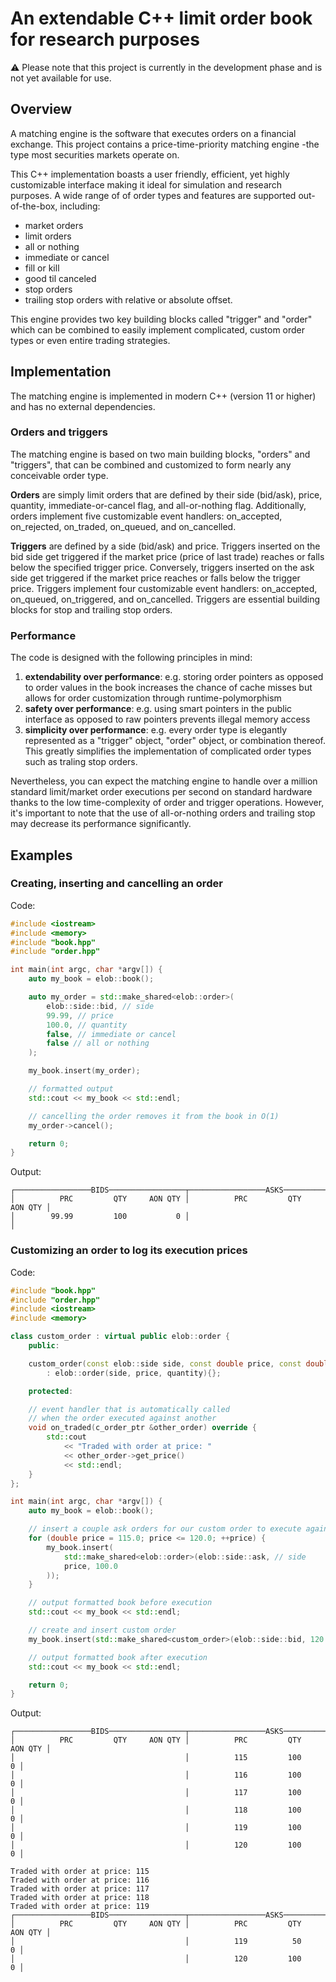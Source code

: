 # An extendable C++ limit order book for research purposes

⚠️ Please note that this project is currently in the development phase and is not yet available for use.

## Overview
A matching engine is the software that executes orders on a financial exchange. This project contains a price-time-priority matching engine -the type most securities markets operate on. 

This C++ implementation boasts a user friendly, efficient, yet highly customizable interface making it ideal for simulation and research purposes. A wide range of of order types and features are supported out-of-the-box, including:

- market orders
- limit orders
- all or nothing
- immediate or cancel
- fill or kill
- good til canceled
- stop orders
- trailing stop orders with relative or absolute offset.

This engine provides two key building blocks called "trigger" and "order" which can be combined to easily implement complicated, custom order types or even entire trading strategies.


## Implementation

The matching engine is implemented in modern C++ (version 11 or higher) and has no external dependencies. 

### Orders and triggers
The matching engine is based on two main building blocks, "orders" and "triggers", that can be combined and customized to form nearly any conceivable order type.

**Orders** are simply limit orders that are defined by their side (bid/ask), price, quantity, immediate-or-cancel flag, and all-or-nothing flag. Additionally, orders implement five customizable event handlers: on_accepted, on_rejected, on_traded, on_queued, and on_cancelled. 

**Triggers** are defined by a side (bid/ask) and price. Triggers inserted on the bid side get triggered if the market price (price of last trade) reaches or falls below the specified trigger price. Conversely, triggers inserted on the ask side get triggered if the market price reaches or falls below the trigger price. Triggers implement four customizable event handlers: on_accepted, on_queued, on_triggered, and on_cancelled. Triggers are  essential building blocks for stop and trailing stop orders.

### Performance

The code is designed with the following principles in mind:

1. **extendability over performance**: e.g. storing order pointers as opposed to order values in the book increases the chance of cache misses but allows for order customization through runtime-polymorphism
1. **safety over performance**: e.g. using smart pointers in the public interface as opposed to raw pointers prevents illegal memory access
1. **simplicity over performance**: e.g. every order type is elegantly represented as a "trigger" object, "order" object, or combination thereof. This greatly simplifies the implementation of complicated order types such as traling stop orders.

Nevertheless, you can expect the matching engine to handle over a million standard limit/market order executions per second on standard hardware thanks to the low time-complexity of order and trigger operations. However, it's important to note that the use of all-or-nothing orders and trailing stop may decrease its performance significantly. 

## Examples
### Creating, inserting and cancelling an order
Code:

```c++
#include <iostream>
#include <memory>
#include "book.hpp"
#include "order.hpp"

int main(int argc, char *argv[]) {
    auto my_book = elob::book();

    auto my_order = std::make_shared<elob::order>(
        elob::side::bid, // side
        99.99, // price
        100.0, // quantity
        false, // immediate or cancel
        false // all or nothing
    );

    my_book.insert(my_order);

    // formatted output
    std::cout << my_book << std::endl; 

    // cancelling the order removes it from the book in O(1)
    my_order->cancel();

    return 0;
}
```

Output:
```shell
┌─────────────────BIDS─────────────────┬─────────────────ASKS─────────────────┐
│          PRC         QTY     AON QTY │          PRC         QTY     AON QTY │
│        99.99         100           0 │                                      │
```

### Customizing an order to log its execution prices

Code:
```c++
#include "book.hpp"
#include "order.hpp"
#include <iostream>
#include <memory>

class custom_order : virtual public elob::order {
	public:

	custom_order(const elob::side side, const double price, const double quantity)
	    : elob::order(side, price, quantity){};

	protected:

    // event handler that is automatically called 
    // when the order executed against another
    void on_traded(c_order_ptr &other_order) override {
		std::cout
            << "Traded with order at price: "
	        << other_order->get_price()
            << std::endl;
    }
};

int main(int argc, char *argv[]) {
	auto my_book = elob::book();

	// insert a couple ask orders for our custom order to execute against
	for (double price = 115.0; price <= 120.0; ++price) {
		my_book.insert(
		    std::make_shared<elob::order>(elob::side::ask, // side
			price, 100.0
        ));
	}

    // output formatted book before execution
	std::cout << my_book << std::endl;

    // create and insert custom order
	my_book.insert(std::make_shared<custom_order>(elob::side::bid, 120.0, 450.0));

    // output formatted book after execution
	std::cout << my_book << std::endl;

	return 0;
}
```

Output:
```
┌─────────────────BIDS─────────────────┬─────────────────ASKS─────────────────┐
│          PRC         QTY     AON QTY │          PRC         QTY     AON QTY │
│                                      │          115         100           0 │
│                                      │          116         100           0 │
│                                      │          117         100           0 │
│                                      │          118         100           0 │
│                                      │          119         100           0 │
│                                      │          120         100           0 │

Traded with order at price: 115
Traded with order at price: 116
Traded with order at price: 117
Traded with order at price: 118
Traded with order at price: 119
┌─────────────────BIDS─────────────────┬─────────────────ASKS─────────────────┐
│          PRC         QTY     AON QTY │          PRC         QTY     AON QTY │
│                                      │          119          50           0 │
│                                      │          120         100           0 │

```



